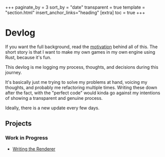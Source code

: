 +++
paginate_by = 3
sort_by = "date"
transparent = true
template = "section.html"
insert_anchor_links="heading"
[extra]
toc = true
+++


# Devlog 

If you want the full background, read the [motivation](/devlog/motivation/) behind all
of this. The short story is that I want to make my own games in my own engine using Rust,
because it's fun.

This devlog is me logging my process, thoughts, and decisions during
this journey.

It's basically just me trying to solve my problems at hand, voicing my thoughts,
and probably me refactoring multiple times. Writing these down after the fact,
with the "perfect code" would kinda go against my intentions of showing a
transparent and genuine process.

Ideally, there is a new update every few days.

## Projects 

### Work in Progress 
- [Writing the Renderer](/devlog/renderer/)

